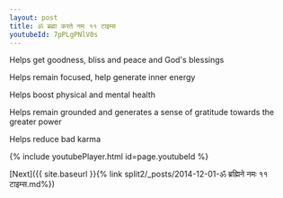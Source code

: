 ```yaml
---
layout: post
title: ॐ ब्रह्मा करते नमः ११ टाइम्स
youtubeId: 7pPLgPNlV0s
---
```

 
 
Helps get goodness, bliss and peace and God's blessings
 
Helps remain focused, help generate inner energy 
 
Helps boost physical and mental health 
 
Helps remain grounded and generates a sense of gratitude towards the greater power 
 
Helps reduce bad karma
 
 
 
 


{% include youtubePlayer.html id=page.youtubeId %}
 
[Next]({{ site.baseurl }}{% link  split2/_posts/2014-12-01-ॐ ब्रह्मिने नमः ११ टाइम्स.md%})
 
